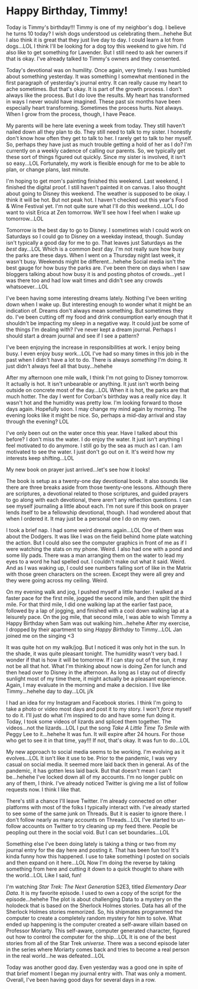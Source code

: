 # Happy Birthday, Timmy!

Today is Timmy's birthday!!! Timmy is one of my neighbor's dog. I believe he turns 10 today? I wish dogs understood us celebrating them...hehehe But I also think it is great that they just live day to day. I could learn a lot from dogs...LOL I think I'll be looking for a dog toy this weekend to give him. I'd also like to get something for Lavender. But I still need to ask her owners if that is okay. I've already talked to Timmy's owners and they consented.

Today's devotional was on humility. Once again, very timely. I was humbled about something yesterday. It was something I somewhat mentioned in the first paragraph of yesterday's journal entry. It can really cause my heart to ache sometimes. But that's okay. It is part of the growth process. I don't always like the process. But I do love the results. My heart has transformed in ways I never would have imagined. These past six months have been especially heart transforming. Sometimes the process hurts. Not always. When I grow from the process, though, I have Peace.

My parents will be here late evening a week from today. They still haven't nailed down all they plan to do. They still need to talk to my sister. I honestly don't know how often they get to talk to her. I rarely get to talk to her myself. So, perhaps they have just as much trouble getting a hold of her as I do? I'm currently on a weekly cadence of calling our parents. So, we typically get these sort of things figured out quickly. Since my sister is involved, it isn't so easy...LOL Fortunately, my work is flexible enough for me to be able to plan, or change plans, last minute.

I'm hoping to get mom's painting finished this weekend. Last weekend, I finished the digital proof. I still haven't painted it on canvas. I also thought about going to Disney this weekend. The weather is supposed to be okay. I think it will be hot. But not peak hot. I haven't checked out this year's Food & Wine Festival yet. I'm not quite sure what I'll do this weekend...LOL I do want to visit Erica at Zen tomorrow. We'll see how I feel when I wake up tomorrow...LOL

Tomorrow is the best day to go to Disney. I sometimes wish I could work on Saturdays so I could go to Disney on a weekday instead, though. Sunday isn't typically a good day for me to go. That leaves just Saturdays as the *best* day...LOL Which is a common *best* day. I'm not really sure how busy the parks are these days. When I went on a Thursday night last week, it wasn't busy. Weekends might be different...hehehe Social media isn't the best gauge for how busy the parks are. I've been there on days when I saw bloggers talking about how busy it is and posting photos of crowds...yet I was there too and had low wait times and didn't see any crowds whatsoever...LOL

I've been having some interesting dreams lately. Nothing I've been writing down when I wake up. But interesting enough to wonder what it might be an indication of. Dreams don't always mean something. But sometimes they do. I've been cutting off my food and drink consumption early enough that it shouldn't be impacting my sleep in a negative way. It could just be some of the things I'm dealing with? I've never kept a dream journal. Perhaps I should start a dream journal and see if I see a pattern?

I've been enjoying the increase in responsibilities at work. I enjoy being busy. I even enjoy busy work...LOL I've had so many times in this job in the past when I didn't have a lot to do. There is always *something* I'm doing. It just didn't always feel all that busy...hehehe

After my afternoon one mile walk, I think I'm not going to Disney tomorrow. It actually is hot. It isn't unbearable or anything. It just isn't worth being outside on concrete most of the day...LOL When it is hot, the parks are that much hotter. The day I went for Corban's birthday was a really nice day. It wasn't hot and the humidity was pretty low. I'm looking forward to those days again. Hopefully soon. I may change my mind again by morning. The evening looks like it might be nice. So, perhaps a mid-day arrival and stay through the evening? LOL

I've only been out on the water once this year. Have I talked about this before? I don't miss the water. I do enjoy the water. It just isn't anything I feel motivated to do anymore. I still go by the sea as much as I can. I am motivated to see the water. I just don't go out on it. It's weird how my interests keep shifting...LOL

My new book on prayer just arrived...let's see how it looks!

The book is setup as a twenty-one day devotional book. It also sounds like there are three breaks aside from those twenty-one lessons. Although there are scriptures, a devotional related to those scriptures, and guided prayers to go along with each devotional, there aren't any reflection questions. I can see myself journaling a little about each. I'm not sure if this book on prayer lends itself to be a fellowship devotional, though. I had wondered about that when I ordered it. It may just be a personal one I do on my own.

I took a brief nap. I had some weird dreams again...LOL One of them was about the Dodgers. It was like I was on the field behind home plate watching the action. But I could also see the computer graphics in front of me as if I were watching the stats on my phone. Weird. I also had one with a pond and some lily pads. There was a man arranging them on the water to lead my eyes to a word he had spelled out. I couldn't make out what it said. Weird. And as I was waking up, I could see numbers falling sort of like in the Matrix with those green characters on the screen. Except they were all grey and they were going across my ceiling. Weird.

On my evening walk and jog, I pushed myself a little harder. I walked at a faster pace for the first mile, jogged the second mile, and then split the third mile. For that third mile, I did one walking lap at the earlier fast pace, followed by a lap of jogging, and finished with a cool down walking lap at a leisurely pace. On the jog mile, that second mile, I was able to wish Timmy a Happy Birthday when Sam was out walking him...hehehe After my exercise, I dropped by their apartment to sing *Happy Birthday* to Timmy...LOL Jan joined me on the singing <3

It was quite hot on my walk/jog. But I noticed it was only hot in the sun. In the shade, it was quite pleasant tonight. The humidity wasn't very bad. I wonder if that is how it will be tomorrow. If I can stay out of the sun, it may not be all that hot. What I'm thinking about now is doing Zen for lunch and then head over to Disney in the afternoon. As long as I stay out of directly sunlight most of my time there, it might actually be a pleasant experience. Again, I may evaluate in the morning and make a decision. I live like Timmy...hehehe day to day...LOL j/k

I had an idea for my Instagram and Facebook stories. I think I'm going to take a photo or video most days and post it to my story. I won't *force* myself to do it. I'll just do what I'm inspired to do and have some fun doing it. Today, I took some videos of lizards and spliced them together. The videos...not the lizards...LOL I put the song *Take A Little Time To Smile* with Peggy Lee to it...hehehe It was fun. It will expire after 24 hours. For those who get to see it in that time, yay!!! If not, that's okay. It was fun to do...LOL

My new approach to social media seems to be working. I'm evolving as it evolves...LOL It isn't like it use to be. Prior to the pandemic, I was very casual on social media. It seemed more laid back then in general. As of the pandemic, it has gotten less laid back. But that doesn't mean I can't be...hehehe I've locked down all of my accounts. I'm no longer public on any of them, I think. I've already noticed Twitter is giving me a list of follow requests now. I think I like that.

There's still a chance I'll leave Twitter. I'm already connected on other platforms with most of the folks I typically interact with. I've already started to see some of the same junk on Threads. But it is easier to ignore there. I don't follow nearly as many accounts on Threads...LOL I've started to un-follow accounts on Twitter to try cleaning up my feed there. People be peopling out there in the social void. But I can set boundaries...LOL

Something else I've been doing lately is taking a thing or two from my journal entry for the day here and posting it. That has been fun too! It's kinda funny how this happened. I use to take something I posted on socials and then expand on it here...LOL Now I'm doing the reverse by taking something from here and cutting it down to a quick thought to share with the world...LOL Like I said, fun!

I'm watching *Star Trek: The Next Generation* S2E3, titled *Elementary Dear Data*. It is my favorite episode. I used to own a copy of the script for the episode...hehehe The plot is about challenging Data to a mystery on the holodeck that is based on the Sherlock Holmes stories. Data has all of the Sherlock Holmes stories memorized. So, his shipmates programmed the computer to create a completely random mystery for him to solve. What ended up happening is the computer created a self-aware villain based on Professor Moriarty. This self-aware, computer generated character, figured out how to control the computer for the ship...LOL It is one of the best stories from all of the Star Trek *universe*. There was a second episode later in the series where Moriarty comes back and tries to become a real person in the real world...he was defeated...LOL

Today was another good day. Even yesterday was a good one in spite of that brief moment I began my journal entry with. That was only a moment. Overall, I've been having good days for several days in a row.